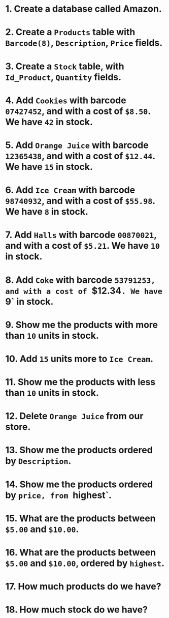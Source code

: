 # 1. Create a database called **Amazon**.
# 2. Create a `Products` table with `Barcode(8)`, `Description`, `Price` fields.
# 3. Create a `Stock` table, with `Id_Product`, `Quantity` fields.
# 4. Add `Cookies` with barcode `07427452`, and with a cost of `$8.50`. We have `42` in stock.
# 5. Add `Orange Juice` with barcode `12365438`, and with a cost of `$12.44`. We have `15` in stock.
# 6. Add `Ice Cream` with barcode `98740932`, and with a cost of `$55.98`. We have `8` in stock.
# 7. Add `Halls` with barcode `00870021`, and with a cost of `$5.21`. We have `10` in stock.
# 8. Add `Coke` with barcode `53791253, and with a cost of `$12.34`. We have `9` in stock.
# 9. Show me the products with more than `10` units in stock.
# 10. Add `15` units more to `Ice Cream`.
# 11. Show me the products with less than `10` units in stock.
# 12. Delete `Orange Juice` from our store.
# 13. Show me the products ordered by `Description`.
# 14. Show me the products ordered by `price, from `highest`.
# 15. What are the products between `$5.00` and `$10.00`.
# 16. What are the products between `$5.00` and `$10.00`, ordered by `highest`.
# 17. How much products do we have?
# 18. How much stock do we have?
